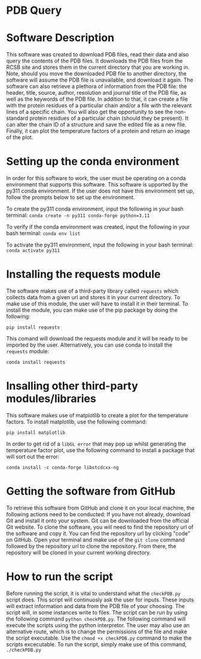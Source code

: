 # PDB Query

# Software Description
This software was created to download PDB files, read their data and also query the contents of the PDB files.
It downloads the PDB files from the RCSB site and stores them in the current directory that you are working in.
Note, should you move the downloaded PDB file to another directory, the software will assume the PDB file is unavailable,
and download it again. The software can also retrieve a plethora of information from the PDB file:
the header, title, source, author, resolution and journal title of the PDB file, as well as the keywords of the PDB file.
In addition to that, it can create a file with the protein residues of a particular chain and/or a file with the relevant
lines of a specific chain. You will also get the opportunity to see the non-standard protein residues of a particular chain
(should they be present). It can alter the chain ID of a structure and save the edited file as a new file. Finally, it can plot
the temperature factors of a protein and return an image of the plot.

# Setting up the conda environment
In order for this software to work, the user must be operating on a conda environment that supports this software.
This software is upported by the py311 conda environment. If the user does not have this environment set up, follow the 
prompts below to set up the environment.

To create the py311 conda environment, input the following in your bash terminal:
`conda create -n py311 conda-forge python=3.11`

To verify if the conda environment was created, input  the following in your bash terminal:
`conda env list`

To activate the py311 environment, input the following in your bash terminal:
`conda activate py311`

# Installing the requests module
The software makes use of a third-party library called `requests` which collects data from a given url and stores it in your
current directory. To make use of this module, the user will have to install it in their terminal. To install the module, you
can make use of the pip package by doing the following:

`pip install requests`

This comand will download the requests module and it will be ready to be imported by the user.
Alternatively, you can use conda to install the `requests` module:

`conda install requests`

# Insalling other third-party modules/libraries
This software makes use of matplotlib to create a plot for the temperature factors.
To install matplotlib, use the following command:

`pip install matplotlib`

In order to get rid of a `libGL error` that may pop up whilst generating the temperature factor plot, use the following
command to install a package that will sort out the error:

 `conda install -c conda-forge libstcdcxx-ng`

# Getting the software from GitHub
To retrieve this software from GitHub and clone it on your local machine, the following actions need to be conducted:
If you have not already, download Git and install it onto your system. Git can be downloaded from the official Git website.
To clone the software, you will need to find the repository url of the software and copy it. You can find the repository url
by clicking "code" on GitHub.
Open your terminal and make use of the `git clone` command followed by the repository url to clone the repository.
From there, the repository will be cloned in your current working directory.

# How to run the script
Before running the script, it is vital to understand what the `checkPDB.py` script does. This script will continuosly ask
the user for inputs. These inputs will extract information and data from the PDB file of your choosing. The script will, in
some instances write to files.
The script can be run by using the following command `python checkPDB.py`.
The following command will execute the scripts using the python interpretor.
The user may also use an alternative route, which is to change the permissions of the file and make the script executable.
Use the `chmod +x checkPDB.py` command to make the scripts excecutable. To run the script, simply make
use of this command, `./checkPDB.py`
